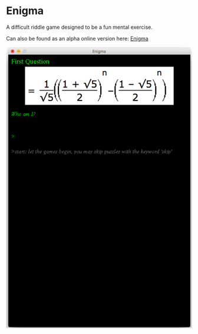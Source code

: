 # Enigma
A difficult riddle game designed to be a fun mental exercise.

Can also be found as an alpha online version here: [Enigma](https://elliothume.github.io/enigma.html) 

![Example](/Images/example.png "Example")
